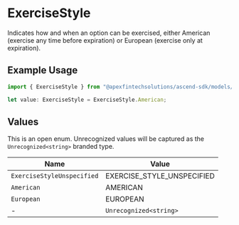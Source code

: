 # ExerciseStyle

Indicates how and when an option can be exercised, either American (exercise any time before expiration) or European (exercise only at expiration).

## Example Usage

```typescript
import { ExerciseStyle } from "@apexfintechsolutions/ascend-sdk/models/components";

let value: ExerciseStyle = ExerciseStyle.American;
```

## Values

This is an open enum. Unrecognized values will be captured as the `Unrecognized<string>` branded type.

| Name                       | Value                      |
| -------------------------- | -------------------------- |
| `ExerciseStyleUnspecified` | EXERCISE_STYLE_UNSPECIFIED |
| `American`                 | AMERICAN                   |
| `European`                 | EUROPEAN                   |
| -                          | `Unrecognized<string>`     |